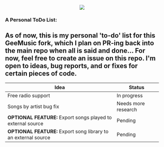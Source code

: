 <p align="center"><img src="http://i.imgur.com/vJshMwW.png" /></p>

### A Personal ToDo List:
## As of now, this is my personal 'to-do' list for this GeeMusic  fork, which I plan on PR-ing back into the main repo when all is said and done... For now, feel free to create an issue on this repo. I'm open to ideas, bug reports, and or fixes for certain pieces of code.

| Idea | Status |
| ----- | ----- |
| Free radio support | In progress |
| Songs by artist bug fix | Needs more research |
| **OPTIONAL FEATURE:** Export songs played to external source | Pending |
| **OPTIONAL FEATURE:** Export song library to an external source | Pending |
